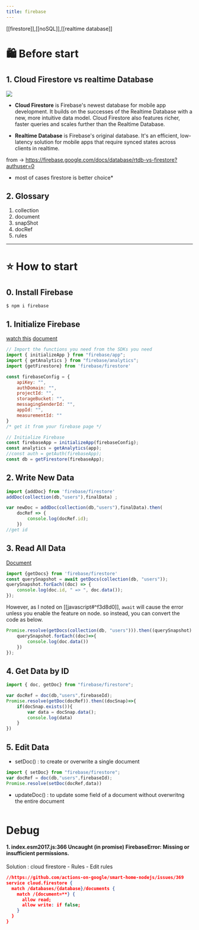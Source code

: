 ```yaml
---
title: firebase
---
```


[[firestore]],[[noSQL]],[[realtime database]]


# 🛍 Before start
## 1. Cloud Firestore vs realtime Database
![](https://static.javatpoint.com/tutorial/firebase/images/firebase-vs-realtime-database.png)
-   **Cloud Firestore** is Firebase's newest database for mobile app development. It builds on the successes of the Realtime Database with a new, more intuitive data model. Cloud Firestore also features richer, faster queries and scales further than the Realtime Database.
    
-   **Realtime Database** is Firebase's original database. It's an efficient, low-latency solution for mobile apps that require synced states across clients in realtime.

from -> https://firebase.google.com/docs/database/rtdb-vs-firestore?authuser=0

* most of cases firestore is better choice*


## 2. Glossary
1. collection
2. document
3. snapShot
4. docRef
5. rules







---

# ⭐ How to start
## 0. Install Firebase
```
$ npm i firebase
```

## 1. Initialize Firebase
[watch this](https://www.youtube.com/watch?v=rQvOAnNvcNQ)
[document](https://firebase.google.com/docs/firestore/quickstart#web-version-9_1)
```js
// Import the functions you need from the SDKs you need
import { initializeApp } from "firebase/app";
import { getAnalytics } from "firebase/analytics";
import {getFirestore} from 'firebase/firestore'

const firebaseConfig = {
	apiKey: "",
	authDomain: "",
	projectId: "",
	storageBucket: "",
	messagingSenderId: "",
	appId: "",
	measurementId: ""
}
/* get it from your firebase page */

// Initialize Firebase
const firebaseApp = initializeApp(firebaseConfig);  
const analytics = getAnalytics(app);
//const auth = getAuth(firebaseApp);
const db = getFirestore(firebaseApp);

```

## 2. Write New Data
```js
import {addDoc} from 'firebase/firestore'
addDoc(collection(db,"users"),finalData) ;

var newDoc = addDoc(collection(db,"users"),finalData).then(
	docRef => {
		console.log(docRef.id);
	})
//get id

```

## 3. Read All Data
[Document](https://firebase.google.com/docs/firestore/query-data/get-data#custom_objects)
```js
import {getDocs} from 'firebase/firestore'
const querySnapshot = await getDocs(collection(db, "users"));
querySnapshot.forEach((doc) => { 
	console.log(doc.id, " => ", doc.data());  
});
```

However, as I noted on [[javascript#^f3d8d0]], `await` will cause the error unless you enable the feature on node. so instead, you can convert the code as below.
```js
Promise.resolve(getDocs(collection(db, "users"))).then((querySnapshot) => {
    querySnapshot.forEach((doc)=>{
        console.log(doc.data())
    })
});
```

## 4. Get Data by ID
```js
import { doc, getDoc} from "firebase/firestore";

var docRef = doc(db,"users",firebaseId);
Promise.resolve(getDoc(docRef)).then((docSnap)=>{
    if(docSnap.exists()){
        var data = docSnap.data();
        console.log(data)
    }
})
```

## 5. Edit Data
- setDoc() : to create or overwrite a single document

```js
import { setDoc} from "firebase/firestore";
var docRef = doc(db,"users",firebaseId);
Promise.resolve(setDoc(docRef,data))
```

- updateDoc() : to update some field of a document without overwritng the entire document
```js
```



# Debug
#### 1. index.esm2017.js:366 Uncaught (in promise) FirebaseError: Missing or insufficient permissions.
Solution : cloud firestore - Rules - Edit rules
```json
//https://github.com/actions-on-google/smart-home-nodejs/issues/369
service cloud.firestore {
  match /databases/{database}/documents {
    match /{document=**} {
      allow read;
      allow write: if false;
    }
  }
}
```

